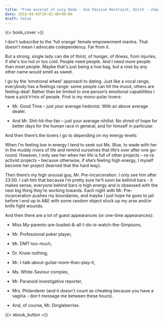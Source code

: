 ```yaml
---
title: "Free excerpt of Lucy Dada - Use Passive Restraint, Bitch - chapter 2"
date: 2018-09-03T10:02:00+00:00
draft: false
---
```


{{< book_cover >}}

I don't subscribe to the 'full orange' female empowerment mantra. That doesn't mean I advocate codependency. Far from it.

But a strong, single lady can die of thirst, of hunger, of illness, from injuries, if she's too hot or too cold. People need people. And I need more people than most people. Maybe that's just being a hoe bag, but a rose by any other name would smell as sweet.

I go by the ‘emotional wheel’ approach to dating. Just like a vocal range, everybody has a feelings range: some people can hit the mood, others are feeling-deaf. Rather than be limited to one person’s emotional capabilities I have a pick’n’mix of people. First is my mono-polar lovers:  

* Mr. Good Time – just your average hedonist. With an above average dealer.

* And Mr. Shit-hit-the-fan – just your average nihilist. No shred of hope for better days for the human race in general, and for himself in particular. 

And then there’s the lovers I go to depending on my energy levels: 

When I’m feeling low in energy I tend to seek out Ms. Blue, to wade with her in the muddy rivers of life and remind ourselves that life’s over after one go-round. However, I only see her when her life is full of other projects – ra-ra activist projects – because otherwise, if she’s feeling high energy, I myself become her project (learned that the hard way).

Then there’s my high arousal guy, Mr. Pre-incarceration. I only see him after 23:00. I call him that because I’m pretty sure he'll soon be behind bars - it makes sense, everyone behind bars is high energy and is obsessed with the next big thing they’re working towards. Each night with Mr. Pre-incarceration pushes my boundaries, and maybe I just hope he goes to jail before I end up in A&E with some random object stuck up my arse and/or knife fight wounds. 

And then there are a lot of guest appearances (or one-time appearances):

* Miss My-parents-are-loaded-&-all-I-do-is-watch-the-Simpsons,

* Mr. Professional poker player,

* Mr. DMT-too-much,

* Dr. Know nothing,

* Mr. I-talk-about-guitar-more-than-play-it,

* Ms. White-Saviour complex,

* Mr. Paranoid investigative reporter,

* Mrs. Philanderer (and it doesn't count as cheating because you have a vagina - don't message me between these hours).

* And, of course, Mr. Dingleberries.

{{< ebook_button >}}
